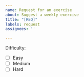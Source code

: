 ```yaml
---
name: Request for an exercise
about: Suggest a weekly exercise
title: "[REQ]"
labels: request
assignees: ''

---
```


Difficulty:
- [ ] Easy
- [ ] Medium
- [ ] Hard

<Describe your exercise and its merits>
